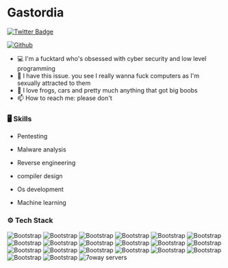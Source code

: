 # Gastordia


[![Twitter Badge](https://img.shields.io/badge/-Twitter-1da1f2?labelColor=1da1f2&logo=twitter&logoColor=white&link=https://twitter.com/7owayServers)](https://twitter.com/7owayServers)


[![Github](https://img.shields.io/github/followers/Gastordia?label=Follow&style=social)](https://github.com/Gastordia)

- 💻 I'm a fucktard who's obsessed with cyber security and low level programming 
- 🤔 I have this issue. you see I really wanna fuck computers as I'm sexually attracted to them 
- 🌱 I love frogs, cars and pretty much anything that got big boobs 
- 📫 How to reach me: please don't 


### 🖥 Skills

- Pentesting
- Malware analysis

- Reverse engineering
- compiler design 
- Os development
- Machine learning
### ⚙️ Tech Stack

![Bootstrap](https://img.shields.io/badge/-Python-05122A?style=flat-square&logo=Python&color=000000) ![Bootstrap](https://img.shields.io/badge/-Docker-05122A?style=flat-square&logo=Docker&color=000000) ![Bootstrap](https://img.shields.io/badge/-Kubernetes-05122A?style=flat-square&logo=Kubernetes&color=000000) ![Bootstrap](https://img.shields.io/badge/-Rust-05122A?style=flat-square&logo=Rust&color=000000) ![Bootstrap](https://img.shields.io/badge/-TensorFlow-05122A?style=flat-square&logo=TensorFlow&color=000000) ![Bootstrap](https://img.shields.io/badge/-PyTorch-05122A?style=flat-square&logo=PyTorch&color=000000) ![Bootstrap](https://img.shields.io/badge/-Scikit%20Learn-05122A?style=flat-square&logo=Scikit-Learn&color=000000) ![Bootstrap](https://img.shields.io/badge/-MongoDB-05122A?style=flat-square&logo=MongoDB&color=000000) ![Bootstrap](https://img.shields.io/badge/-MySQL-05122A?style=flat-square&logo=MySQL&color=000000) ![Bootstrap](https://img.shields.io/badge/-PostgreSQL-05122A?style=flat-square&logo=PostgreSQL&color=000000) ![Bootstrap](https://img.shields.io/badge/-Numpy-05122A?style=flat-square&logo=Numpy&color=000000) ![Bootstrap](https://img.shields.io/badge/-Matplotlib-05122A?style=flat-square&logo=Matplotlib&color=000000) ![Bootstrap](https://img.shields.io/badge/-Flask-05122A?style=flat-square&logo=Flask&color=000000) ![Bootstrap](https://img.shields.io/badge/-F%20language%20-05122A?style=flat-square&logo=F-language&color=000000) ![Bootstrap](https://img.shields.io/badge/-Java%20-05122A?style=flat-square&logo=Java&color=000000) ![Bootstrap](https://img.shields.io/badge/-D%20language%20-05122A?style=flat-square&logo=D-language&color=000000) ![Bootstrap](https://img.shields.io/badge/-C%20language%20-05122A?style=flat-square&logo=C-language&color=000000) ![Bootstrap](https://img.shields.io/badge/-Direct%20X-05122A?style=flat-square&logo=Direct-X&color=000000) ![Bootstrap](https://img.shields.io/badge/-Women-05122A?style=flat-square&logo=Women&color=000000) ![Bootstrap](https://img.shields.io/badge/-Assembly-05122A?style=flat-square&logo=Assembly&color=000000)
 ![7oway servers](https://github.com/user-attachments/assets/ddfd23a7-0b58-4e61-baad-0941b69a99eb)


